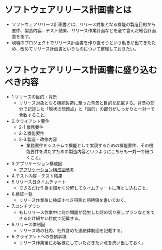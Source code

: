 # ソフトウェアリリース計画書とは

- ソフトウェアリリース計画書とは、リリース対象となる機能の製造目的から要件、製造内容、テスト結果、リリース作業計画などを全て含んだ総合計画書を指す。
- 現職のプロジェクトでリリース計画書を作り直そうという動きが出てきたため、改めてリリース計画書というものについて整理しておきたい。

# ソフトウェアリリース計画書に盛り込むべき内容

- 1.リリースの目的・背景
  - リリース対象となる機能製造に至った背景と目的を記載する。背景の部分で記述した「現状の問題点」と「目的」の部分がしっかりと一対一で合致すること。
- 2.クライアント要件
  - 2-1.業務要件
  - 2-2.機能要件
  - 2-3.製造・改修内容
    - 業務要件をシステムで機能として実現するための機能要件、その機能要件を満たすための製造内容というようにこちらも一対一で紐づくこと。
- 3.アプリケーション構成図
  - [アプリケーション構成図参考](https://qiita.com/fetaro/items/c8420f5de48f48317391)
- 4.テスト内容・テスト結果
- 5.リリース日タイムチャート
  - できるだけ作業を細かく分解してタイムチャートに落とし込むこと。
- 6.検証一覧
  - リリース作業後に検証すべき項目と期待値を書いておく。
- 7.コンチプラン
  - もしリリース作業中に何か問題が発生した時の切り戻しプランなどをできるだけ細かい粒度で記載する。
- 8.リリース体制図
  - リリース時の社内、社外含めた連絡体制図を記載する。
- 9.クライアントへの依頼事項
  - リリース作業後にお客様にしていただきたい点を洗い出しておく。
